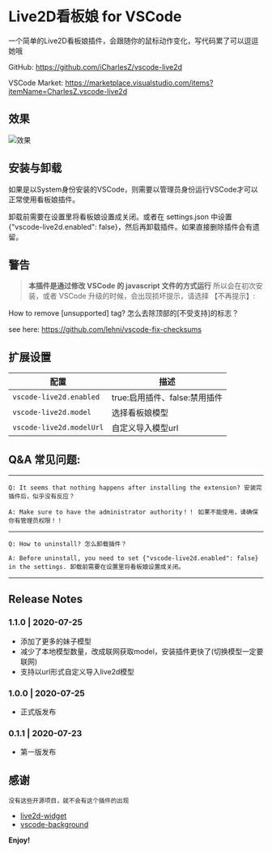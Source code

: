# Live2D看板娘 for VSCode

一个简单的Live2D看板娘插件，会跟随你的鼠标动作变化，写代码累了可以逗逗她哦

GitHub: https://github.com/iCharlesZ/vscode-live2d

VSCode Market: https://marketplace.visualstudio.com/items?itemName=CharlesZ.vscode-live2d

## 效果
![效果](./res/demo.gif)

## 安装与卸载

如果是以System身份安装的VSCode，则需要以管理员身份运行VSCode才可以正常使用看板娘插件。

卸载前需要在设置里将看板娘设置成关闭。或者在 settings.json 中设置 {"vscode-live2d.enabled": false}，然后再卸载插件。如果直接删除插件会有遗留。

## 警告

> **本插件是通过修改 VSCode 的 javascript 文件的方式运行**
> 所以会在初次安装，或者 VSCode 升级的时候，会出现损坏提示，请选择 【不再提示】:

How to remove [unsupported] tag? 怎么去除顶部的[不受支持]的标志？

see here: https://github.com/lehni/vscode-fix-checksums

## 扩展设置

|配置 | 描述
|-----|------------
|`vscode-live2d.enabled`| true:启用插件、false:禁用插件
|`vscode-live2d.model`| 选择看板娘模型
|`vscode-live2d.modelUrl`| 自定义导入模型url

## Q&A 常见问题:

---

    Q: It seems that nothing happens after installing the extension? 安装完插件后，似乎没有反应？

    A: Make sure to have the administrator authority！！ 如果不能使用，请确保你有管理员权限！！

---

    Q: How to uninstall? 怎么卸载插件？

    A: Before uninstall, you need to set {"vscode-live2d.enabled": false} in the settings. 卸载前需要在设置里将看板娘设置成关闭。

---

## Release Notes

### 1.1.0 | 2020-07-25

- 添加了更多的妹子模型
- 减少了本地模型数量，改成联网获取model，安装插件更快了(切换模型一定要联网)
- 支持以url形式自定义导入live2d模型

### 1.0.0 | 2020-07-25

- 正式版发布

### 0.1.1 | 2020-07-23

- 第一版发布

## 感谢

```
没有这些开源项目，就不会有这个插件的出现
```
* [live2d-widget](https://github.com/stevenjoezhang/live2d-widget)
* [vscode-background](https://github.com/shalldie/vscode-background)

**Enjoy!**
